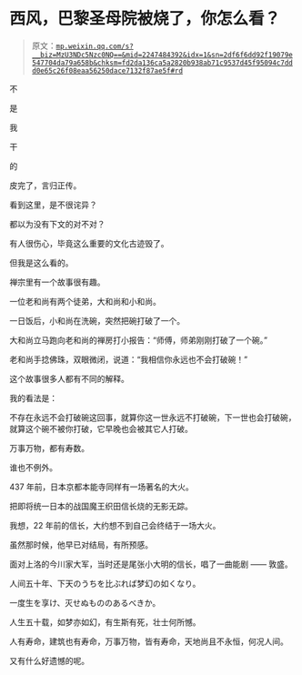 # 西风，巴黎圣母院被烧了，你怎么看？

> 原文：[`mp.weixin.qq.com/s?__biz=MzU3NDc5Nzc0NQ==&mid=2247484392&idx=1&sn=2df6f6dd92f19079e547704da79a658b&chksm=fd2da136ca5a2820b938ab71c9537d45f95094c7ddd0e65c26f08eaa56250dace7132f87ae5f#rd`](http://mp.weixin.qq.com/s?__biz=MzU3NDc5Nzc0NQ==&mid=2247484392&idx=1&sn=2df6f6dd92f19079e547704da79a658b&chksm=fd2da136ca5a2820b938ab71c9537d45f95094c7ddd0e65c26f08eaa56250dace7132f87ae5f#rd)

不

是

我

干

的

皮完了，言归正传。

看到这里，是不很诧异？

都以为没有下文的对不对？

有人很伤心，毕竟这么重要的文化古迹毁了。

但我是这么看的。

禅宗里有一个故事很有趣。

一位老和尚有两个徒弟，大和尚和小和尚。 

一日饭后，小和尚在洗碗，突然把碗打破了一个。 

大和尚立马跑向老和尚的禅房打小报告：“师傅，师弟刚刚打破了一个碗。” 

老和尚手捻佛珠，双眼微闭，说道：“我相信你永远也不会打破碗！”

这个故事很多人都有不同的解释。

我的看法是：

不存在永远不会打破碗这回事，就算你这一世永远不打破碗，下一世也会打破碗，就算这个碗不被你打破，它早晚也会被其它人打破。

万事万物，都有寿数。

谁也不例外。

437 年前，日本京都本能寺同样有一场著名的大火。

把即将统一日本的战国魔王织田信长烧的无影无踪。

我想，22 年前的信长，大约想不到自己会终结于一场大火。

虽然那时候，他早已对结局，有所预感。

面对上洛的今川家大军，当时还是尾张小大明的信长，唱了一曲能剧 —— 敦盛。

人间五十年、下天のうちを比ぶれば梦幻の如くなり。

一度生を享け、灭せぬもののあるべきか。

人生五十载，如梦亦如幻，有生斯有死，壮士何所憾。

人有寿命，建筑也有寿命，万事万物，皆有寿命，天地尚且不永恒，何况人间。

又有什么好遗憾的呢。